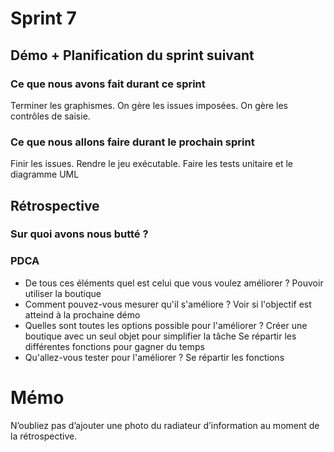 # Sprint 7

## Démo + Planification du sprint suivant

### Ce que nous avons fait durant ce sprint
Terminer les graphismes. 
On gère les issues imposées. 
On gère les contrôles de saisie. 


### Ce que nous allons faire durant le prochain sprint
Finir les issues. 
Rendre le jeu exécutable. 
Faire les tests unitaire et le diagramme UML


## Rétrospective

### Sur quoi avons nous butté ?



### PDCA
* De tous ces éléments quel est celui que vous voulez améliorer ?
	Pouvoir utiliser la boutique
* Comment pouvez-vous mesurer qu'il s'améliore ?
	Voir si l'objectif est atteind à la prochaine démo
* Quelles sont toutes les options possible pour l'améliorer ?
	Créer une boutique avec un seul objet pour simplifier la tâche
	Se répartir les différentes fonctions pour gagner du temps
* Qu'allez-vous tester pour l'améliorer ?
	Se répartir les fonctions

# Mémo
N’oubliez pas d’ajouter une photo du radiateur d’information au moment de la rétrospective.